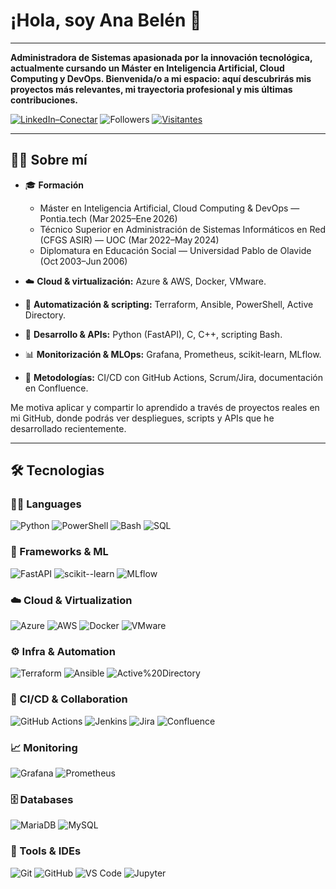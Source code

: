 # ¡Hola, soy Ana Belén 👋
---

**Administradora de Sistemas apasionada por la innovación tecnológica, actualmente cursando un Máster en Inteligencia Artificial, Cloud Computing y DevOps. Bienvenida/o a mi espacio: aquí descubrirás mis proyectos más relevantes, mi trayectoria profesional y mis últimas contribuciones.**

[![LinkedIn–Conectar](https://img.shields.io/badge/LinkedIn–Conectar-0A66C2?style=for-the-badge&logo=linkedin&logoColor=white&labelColor=000000)](https://www.linkedin.com/in/ana-belen-ballesteros-redondo) ![Followers](https://img.shields.io/github/followers/anabbre?style=for-the-badge&logo=github&logoColor=white&label=Followers&labelColor=000000&color=violet) [![Visitantes](https://hits.seeyoufarm.com/api/count/incr/badge.svg?url=https://github.com/anabbre&count_bg=%23EE82EE&title_bg=%23000000&icon=github.svg&icon_color=white&title=Visitantes&edge_flat=false)](https://github.com/anabbre)

---

## 👩‍💻 Sobre mí

- 🎓 **Formación**  
  - Máster en Inteligencia Artificial, Cloud Computing & DevOps — Pontia.tech (Mar 2025–Ene 2026)  
  - Técnico Superior en Administración de Sistemas Informáticos en Red (CFGS ASIR) — UOC (Mar 2022–May 2024)  
  - Diplomatura en Educación Social — Universidad Pablo de Olavide (Oct 2003–Jun 2006)  


- ☁️ **Cloud & virtualización:** Azure & AWS, Docker, VMware.  
- 🔧 **Automatización & scripting:** Terraform, Ansible, PowerShell, Active Directory.  
- 🐍 **Desarrollo & APIs:** Python (FastAPI), C, C++, scripting Bash.
- 📊 **Monitorización & MLOps:** Grafana, Prometheus, scikit‑learn, MLflow.  
- 🤝 **Metodologías:** CI/CD con GitHub Actions, Scrum/Jira, documentación en Confluence.  

Me motiva aplicar y compartir lo aprendido a través de proyectos reales en mi GitHub, donde podrás ver despliegues, scripts y APIs que he desarrollado recientemente.

---

## 🛠️ Tecnologias

### 🧑‍💻 Languages
![Python](https://img.shields.io/badge/Python-3776AB?style=for-the-badge&logo=python&logoColor=white)
![PowerShell](https://img.shields.io/badge/PowerShell-2CA5E0?style=for-the-badge&logo=powershell&logoColor=white)
![Bash](https://img.shields.io/badge/Bash-4EAA25?style=for-the-badge&logo=gnubash&logoColor=white)
![SQL](https://img.shields.io/badge/SQL-003B57?style=for-the-badge&logo=sqlite&logoColor=white)

### 🧩 Frameworks & ML
![FastAPI](https://img.shields.io/badge/FastAPI-009688?style=for-the-badge&logo=fastapi&logoColor=white)
![scikit--learn](https://img.shields.io/badge/scikit--learn-F7931E?style=for-the-badge&logo=scikitlearn&logoColor=white)
![MLflow](https://img.shields.io/badge/MLflow-0194E2?style=for-the-badge&logo=mlflow&logoColor=white)

### ☁️ Cloud & Virtualization
![Azure](https://img.shields.io/badge/Azure-0078D4?style=for-the-badge&logo=microsoftazure&logoColor=white)
![AWS](https://img.shields.io/badge/AWS-232F3E?style=for-the-badge&logo=amazonaws&logoColor=white)
![Docker](https://img.shields.io/badge/Docker-2496ED?style=for-the-badge&logo=docker&logoColor=white)
![VMware](https://img.shields.io/badge/VMware-607078?style=for-the-badge&logo=vmware&logoColor=white)

### ⚙️ Infra & Automation
![Terraform](https://img.shields.io/badge/Terraform-7B42BC?style=for-the-badge&logo=terraform&logoColor=white)
![Ansible](https://img.shields.io/badge/Ansible-EE0000?style=for-the-badge&logo=ansible&logoColor=white)
![Active%20Directory](https://img.shields.io/badge/Active_Directory-0067B8?style=for-the-badge&logo=microsoft&logoColor=white)

### 🚀 CI/CD & Collaboration
![GitHub Actions](https://img.shields.io/badge/GitHub_Actions-2088FF?style=for-the-badge&logo=githubactions&logoColor=white)
![Jenkins](https://img.shields.io/badge/Jenkins-D24939?style=for-the-badge&logo=jenkins&logoColor=white)
![Jira](https://img.shields.io/badge/Jira-0052CC?style=for-the-badge&logo=jira&logoColor=white)
![Confluence](https://img.shields.io/badge/Confluence-172B4D?style=for-the-badge&logo=confluence&logoColor=white)

### 📈 Monitoring
![Grafana](https://img.shields.io/badge/Grafana-F46800?style=for-the-badge&logo=grafana&logoColor=white)
![Prometheus](https://img.shields.io/badge/Prometheus-E6522C?style=for-the-badge&logo=prometheus&logoColor=white)

### 🗄️ Databases
![MariaDB](https://img.shields.io/badge/MariaDB-003545?style=for-the-badge&logo=mariadb&logoColor=white)
![MySQL](https://img.shields.io/badge/MySQL-4479A1?style=for-the-badge&logo=mysql&logoColor=white)

### 🧰 Tools & IDEs
![Git](https://img.shields.io/badge/Git-F05032?style=for-the-badge&logo=git&logoColor=white)
![GitHub](https://img.shields.io/badge/GitHub-181717?style=for-the-badge&logo=github&logoColor=white)
![VS Code](https://img.shields.io/badge/VS_Code-007ACC?style=for-the-badge&logo=visualstudiocode&logoColor=white)
![Jupyter](https://img.shields.io/badge/Jupyter-F37626?style=for-the-badge&logo=jupyter&logoColor=white)
